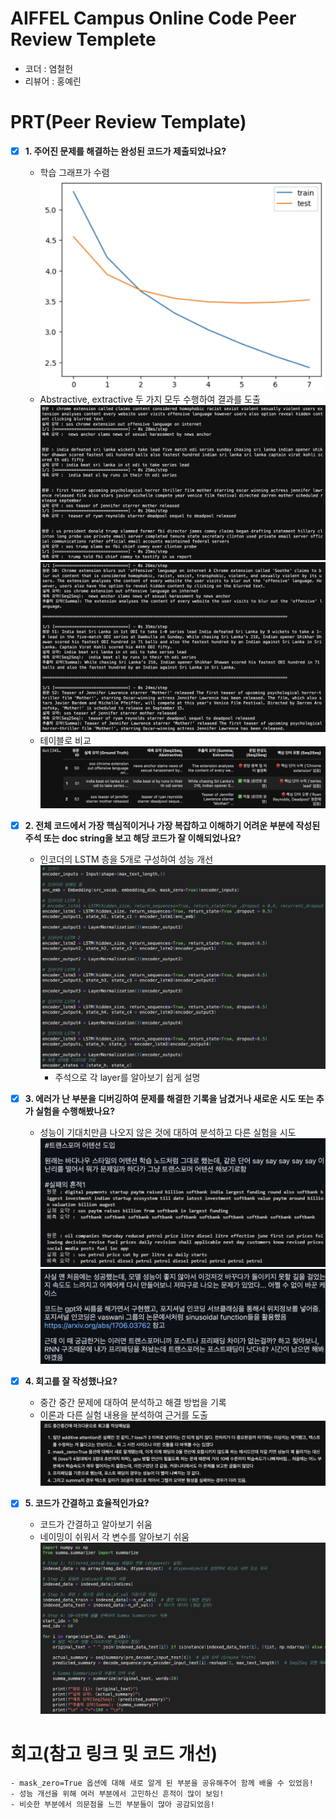 # AIFFEL Campus Online Code Peer Review Templete
- 코더 : 염철헌
- 리뷰어 : 홍예린


# PRT(Peer Review Template)
- [X]  **1. 주어진 문제를 해결하는 완성된 코드가 제출되었나요?**
    - 학습 그래프가 수렴
    ![graph.png](./images/graph.png)
    - Abstractive, extractive 두 가지 모두 수행하여 결과를 도출
    ![result_attention.png](./images/result_attention.png)
    ![result_summa.png](./images/result_summa.png)
    - 테이블로 비교
    ![result_table.png](./images/result_table.png)
    
- [X]  **2. 전체 코드에서 가장 핵심적이거나 가장 복잡하고 이해하기 어려운 부분에 작성된 
주석 또는 doc string을 보고 해당 코드가 잘 이해되었나요?**
    - 인코더의 LSTM 층을 5개로 구성하여 성능 개선
    ![encoder.png](./images/encoder.png)
        - 주석으로 각 layer를 알아보기 쉽게 설명
        
- [X]  **3. 에러가 난 부분을 디버깅하여 문제를 해결한 기록을 남겼거나
새로운 시도 또는 추가 실험을 수행해봤나요?**
    - 성능이 기대치만큼 나오지 않은 것에 대하여 분석하고 다른 실험을 시도
    ![record1.png](./images/record1.png)
    ![record2.png](./images/record2.png)
        
- [X]  **4. 회고를 잘 작성했나요?**
    - 중간 중간 문제에 대하여 분석하고 해결 방법을 기록
    - 이론과 다른 실험 내용을 분석하여 근거를 도출
    ![retro.png](./images/retro.png)
        
- [X]  **5. 코드가 간결하고 효율적인가요?**
    - 코드가 간결하고 알아보기 쉬움
    - 네이밍이 쉬워서 각 변수를 알아보기 쉬움
    ![code.png](./images/code.png)


# 회고(참고 링크 및 코드 개선)
```
- mask_zero=True 옵션에 대해 새로 알게 된 부분을 공유해주어 함께 배울 수 있었음!
- 성능 개선을 위해 여러 부분에서 고민하신 흔적이 많이 보임!
- 비슷한 부분에서 의문점을 느낀 부분들이 많아 공감되었음!
```

